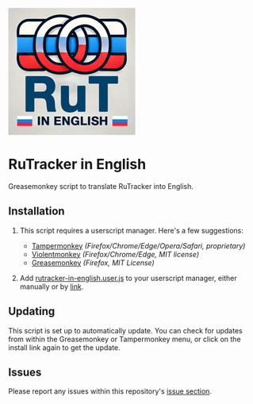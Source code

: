 ![Logo](https://raw.githubusercontent.com/torrq/rut-english/refs/heads/main/resources/logo_256.png)

# RuTracker in English
Greasemonkey script to translate RuTracker into English.

## Installation

1. This script requires a userscript manager. Here's a few suggestions:

	* [Tampermonkey](https://www.tampermonkey.net/) *(Firefox/Chrome/Edge/Opera/Safari, proprietary)*
	* [Violentmonkey](https://violentmonkey.github.io/get-it/) *(Firefox/Chrome/Edge, MIT license)*
	* [Greasemonkey](https://addons.mozilla.org/firefox/addon/greasemonkey/) *(Firefox, MIT License)*
  
2. Add [rutracker-in-english.user.js](https://raw.githubusercontent.com/torrq/rut-english/refs/heads/main/rutracker-in-english.user.js) to your userscript manager, either manually or by [link](https://raw.githubusercontent.com/torrq/rut-english/refs/heads/main/rutracker-in-english.user.js).
   
## Updating

This script is set up to automatically update. You can check for updates from within the Greasemonkey or Tampermonkey menu, or click on the install link again to get the update.

## Issues

Please report any issues within this repository's [issue section](https://github.com/torrq/rut-english/issues). 
